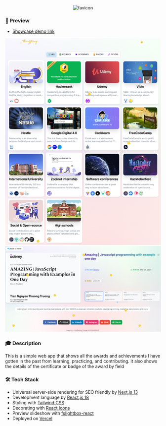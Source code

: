 <div align="center">
    <img src="https://github.com/thuongtruong1009/awards/assets/71834167/5eb59d8b-a71f-407b-8833-26a3c5afdd3f" alt="favicon" />
</div>

### 🌅 Preview

- [Showcase demo link](https://awards.thuongtruong.me)

<img src="./public/preview_1.png" alt="preview 1" width="1000"/>

<img src="./public/preview_2.png" alt="preview 2" width="1000"/>

### 🎓 Description

This is a simple web app that shows all the awards and achievements I have gotten in the past from learning, practicing, and contributing. It also shows the details of the certificate or badge of the award by field

### 🛠️ Tech Stack

- Universal server-side rendering for SEO friendly by [Next.js 13](https://nextjs.org/)
- Development language by [React.js 18](https://reactjs.org/)
- Styling with [Tailwind CSS](https://tailwindcss.com/)
- Decorating with [React Icons](https://react-icons.github.io/react-icons/)
- Preview slideshow with [fslightbox-react](https://fslightbox.com/react)
- Deployed on [Vercel](https://vercel.com/)

<!-- ### Reference
- [Image grid Facebook style](https://github.com/Expertizo/react-fb-image-grid)
-->
